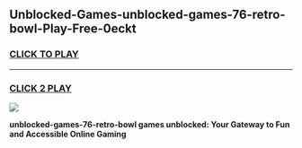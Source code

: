 
## Unblocked-Games-unblocked-games-76-retro-bowl-Play-Free-0eckt
<h3>
<a href="https://premium76.site?title=unblocked-games-76-retro-bowl&ref=10A">CLICK TO PLAY</a></h3>
<hr>

<h3>
<a href="https://premium76.site?title=unblocked-games-76-retro-bowl&ref=10A">CLICK 2 PLAY</a>
  
</h3>

<a href="https://premium76.site?title=unblocked-games-76-retro-bowl&ref=10A"><img src="https://clearcache.store/games.png"></a>


**unblocked-games-76-retro-bowl games unblocked: Your Gateway to Fun and Accessible Online Gaming**
